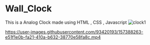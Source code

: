 # Wall_Clock
This is a Analog Clock made using HTML , CSS , Javascript
![clock1](https://user-images.githubusercontent.com/93420193/157388250-d7c0c29c-74d5-4b42-9c3d-91c914bdfb5c.jpg)


https://user-images.githubusercontent.com/93420193/157388263-e51f1e0b-fa21-410a-b632-38770e58fa8c.mp4

